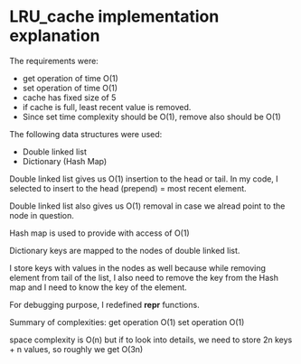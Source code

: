 # LRU_cache implementation explanation

The requirements were:
* get operation of time O(1)
* set operation of time O(1)
* cache has fixed size of 5
* if cache is full, least recent value is removed.
* Since set time complexity should be O(1), remove also should be O(1)

The following data structures were used:
*  Double linked list
*  Dictionary (Hash Map)

Double linked list gives us O(1) insertion to the head or tail. In my code, I selected to insert to the head (prepend) = most recent element.

Double linked list also gives us O(1) removal
in case we alread point to the node in question.

Hash map is used to provide with access of O(1)

Dictionary keys are mapped to the nodes of double linked list.

I store keys with values in the nodes as well because while removing element from tail of the list, I also need to remove the key from the Hash map and I need to know the key of the element.

For debugging purpose, I redefined __repr__ functions.

Summary of complexities:
get operation O(1)
set operation O(1)

space complexity is O(n) but if to look into details, we need to store 2n keys + n values, so roughly we get O(3n)


